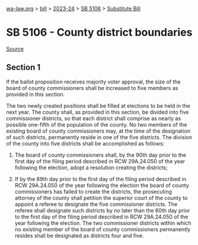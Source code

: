 [wa-law.org](/) > [bill](/bill/) > [2023-24](/bill/2023-24/) > [SB 5106](/bill/2023-24/sb/5106/) > [Substitute Bill](/bill/2023-24/sb/5106/S/)

# SB 5106 - County district boundaries

[Source](http://lawfilesext.leg.wa.gov/biennium/2023-24/Pdf/Bills/Senate%20Bills/5106-S.pdf)

## Section 1
If the ballot proposition receives majority voter approval, the size of the board of county commissioners shall be increased to five members as provided in this section.

The two newly created positions shall be filled at elections to be held in the next year. The county shall, as provided in this section, be divided into five commissioner districts, so that each district shall comprise as nearly as possible one-fifth of the population of the county. No two members of the existing board of county commissioners may, at the time of the designation of such districts, permanently reside in one of the five districts. The division of the county into five districts shall be accomplished as follows:

1. The board of county commissioners shall, by the 90th day prior to the first day of the filing period described in RCW 29A.24.050 of the year following the election, adopt a resolution creating the districts;

2. If by the 89th day prior to the first day of the filing period described in RCW 29A.24.050 of the year following the election the board of county commissioners has failed to create the districts, the prosecuting attorney of the county shall petition the superior court of the county to appoint a referee to designate the five commissioner districts. The referee shall designate such districts by no later than the 60th day prior to the first day of the filing period described in RCW 29A.24.050 of the year following the election. The two commissioner districts within which no existing member of the board of county commissioners permanently resides shall be designated as districts four and five.
